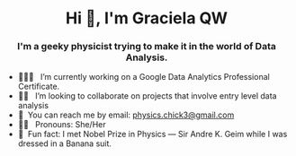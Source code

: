 <h1 align="center">Hi 👋, I'm Graciela QW</h1>


<h3 align="center">I'm a geeky physicist trying to make it in the world of Data Analysis.</h3>



- 👩🏻‍💻 &nbsp; I’m currently working on a Google Data Analytics Professional Certificate.
- 💪🏼 &nbsp; I’m looking to collaborate on projects that involve entry level data analysis
- 📧 &nbsp;You can reach me by email: physics.chick3@gmail.com
- 👩🏻 &nbsp; Pronouns: She/Her
- 🍌 &nbsp;Fun fact: I met Nobel Prize in Physics — Sir Andre K. Geim while I was dressed in a Banana suit. 
